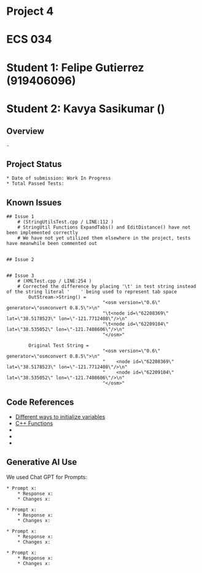 # Project 4
# ECS 034
# Student 1: Felipe Gutierrez (919406096)
# Student 2: Kavya Sasikumar ()


## Overview
    - 


## Project Status
    * Date of submission: Work In Progress
    * Total Passed Tests: 


## Known Issues

    ## Issue 1 
        # (StringUtilsTest.cpp / LINE:112 )
        # StringUtil Functions ExpandTabs() and EditDistance() have not been implemented correctly
        # We have not yet utilized them elsewhere in the project, tests have meanwhile been commented out


    ## Issue 2


    ## Issue 3 
        # (XMLTest.cpp / LINE:254 )
        # Corrected the difference by placing '\t' in test string instead of the string literal '    ' being used to represent tab space
            OutStream->String() = 
                                       "<osm version=\"0.6\" generator=\"osmconvert 0.8.5\">\n" 
                                       "\t<node id=\"62208369\" lat=\"38.5178523\" lon=\"-121.7712408\"/>\n" 
                                       "\t<node id=\"62209104\" lat=\"38.535052\" lon=\"-121.7408606\"/>\n" 
                                       "</osm>"

            Original Test String = 
                                       "<osm version=\"0.6\" generator=\"osmconvert 0.8.5\">\n"
                                       "    <node id=\"62208369\" lat=\"38.5178523\" lon=\"-121.7712408\"/>\n"
                                       "    <node id=\"62209104\" lat=\"38.535052\" lon=\"-121.7408606\"/>\n"
                                       "</osm>"


## Code References
* [Different ways to initialize variables](https://stackoverflow.com/questions/22543875/different-ways-to-initialize-variables)
* [C++ Functions](https://www.geeksforgeeks.org/string-tokenization-in-c/?ref=ml_lbp)
*
*
*


## Generative AI Use
We used Chat GPT for Prompts: 

    * Prompt x:
        * Response x:
        * Changes x: 

    * Prompt x:
        * Response x:
        * Changes x: 

    * Prompt x:
        * Response x:
        * Changes x: 

    * Prompt x:
        * Response x:
        * Changes x: 
















